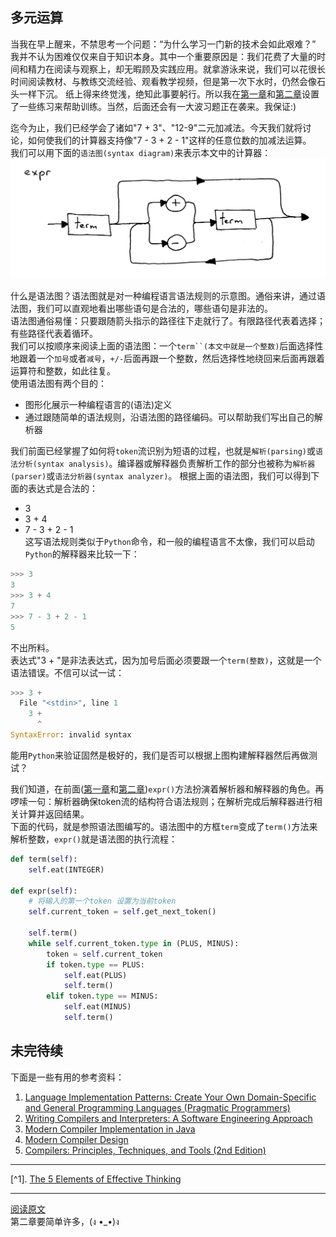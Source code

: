 ## 多元运算  

当我在早上醒来，不禁思考一个问题：“为什么学习一门新的技术会如此艰难？”  
我并不认为困难仅仅来自于知识本身。其中一个重要原因是：我们花费了大量的时间和精力在阅读与观察上，却无暇顾及实践应用。就拿游泳来说，我们可以花很长时间阅读教材、与教练交流经验、观看教学视频，但是第一次下水时，仍然会像石头一样下沉。
纸上得来终觉浅，绝知此事要躬行。所以我在[第一章](http://ruslanspivak.com/lsbasi-part1/)和[第二章](http://ruslanspivak.com/lsbasi-part2/)设置了一些练习来帮助训练。当然，后面还会有一大波习题正在袭来。我保证:)  

迄今为止，我们已经学会了诸如"7 + 3"、"12-9"二元加减法。今天我们就将讨论，如何使我们的计算器支持像"7 - 3 + 2 - 1"这样的任意位数的加减法运算。  
我们可以用下面的`语法图(syntax diagram)`来表示本文中的计算器：  
![lsbasi_part3_syntax_diagram.png](img/03/lsbasi_part3_syntax_diagram.png)  

什么是语法图？语法图就是对一种编程语言语法规则的示意图。通俗来讲，通过语法图，我们可以直观地看出哪些语句是合法的，哪些语句是非法的。  
语法图通俗易懂：只要跟随箭头指示的路径往下走就行了。有限路径代表着选择；有些路径代表着循环。  
我们可以按顺序来阅读上面的语法图：一个`term``(本文中就是一个整数)`后面选择性地跟着一个`加号`或者`减号`，`+/-`后面再跟一个整数，然后选择性地绕回来后面再跟着运算符和整数，如此往复。  
使用语法图有两个目的：  
- 图形化展示一种编程语言的(语法)定义  
- 通过跟随简单的语法规则，沿语法图的路径编码。可以帮助我们写出自己的解析器  

我们前面已经掌握了如何将`token`流识别为短语的过程，也就是`解析(parsing)`或`语法分析(syntax analysis)`。编译器或解释器负责解析工作的部分也被称为`解析器(parser)`或`语法分析器(syntax analyzer)`。
根据上面的语法图，我们可以得到下面的表达式是合法的：  
- 3  
- 3 + 4  
- 7 - 3 + 2 - 1  
这写语法规则类似于`Python`命令，和一般的编程语言不太像，我们可以启动`Python`的解释器来比较一下：  
```python
>>> 3
3
>>> 3 + 4
7
>>> 7 - 3 + 2 - 1
5
```  
不出所料。  
表达式"3 + "是非法表达式，因为加号后面必须要跟一个`term(整数)`，这就是一个语法错误。不信可以试一试：  
```python
>>> 3 +
  File "<stdin>", line 1
    3 +
      ^
SyntaxError: invalid syntax
```  
能用`Python`来验证固然是极好的，我们是否可以根据上图构建解释器然后再做测试？  

我们知道，在前面([第一章](http://ruslanspivak.com/lsbasi-part1/)和[第二章](http://ruslanspivak.com/lsbasi-part2/))`expr()`方法扮演着解析器和解释器的角色。再啰嗦一句：解析器确保token流的结构符合语法规则；在解析完成后解释器进行相关计算并返回结果。  
下面的代码，就是参照语法图编写的。语法图中的方框`term`变成了`term()`方法来解析整数，`expr()`就是语法图的执行流程：  
```python
def term(self):
    self.eat(INTEGER)

def expr(self):
    # 将输入的第一个token 设置为当前token
    self.current_token = self.get_next_token()

    self.term()
    while self.current_token.type in (PLUS, MINUS):
        token = self.current_token
        if token.type == PLUS:
            self.eat(PLUS)
            self.term()
        elif token.type == MINUS:
            self.eat(MINUS)
            self.term()
```  
## 未完待续

下面是一些有用的参考资料：   
1. [Language Implementation Patterns: Create Your Own Domain-Specific and General Programming Languages (Pragmatic Programmers)](http://www.amazon.com/gp/product/193435645X/ref=as_li_tl?ie=UTF8&camp=1789&creative=9325&creativeASIN=193435645X&linkCode=as2&tag=russblo0b-20&linkId=MP4DCXDV6DJMEJBL)  
2. [Writing Compilers and Interpreters: A Software Engineering Approach](http://www.amazon.com/gp/product/0470177071/ref=as_li_tl?ie=UTF8&camp=1789&creative=9325&creativeASIN=0470177071&linkCode=as2&tag=russblo0b-20&linkId=UCLGQTPIYSWYKRRM)  
3. [Modern Compiler Implementation in Java](http://www.amazon.com/gp/product/052182060X/ref=as_li_tl?ie=UTF8&camp=1789&creative=9325&creativeASIN=052182060X&linkCode=as2&tag=russblo0b-20&linkId=ZSKKZMV7YWR22NMW)  
4. [Modern Compiler Design](http://www.amazon.com/gp/product/1461446988/ref=as_li_tl?ie=UTF8&camp=1789&creative=9325&creativeASIN=1461446988&linkCode=as2&tag=russblo0b-20&linkId=PAXWJP5WCPZ7RKRD)  
5. [Compilers: Principles, Techniques, and Tools (2nd Edition)](http://www.amazon.com/gp/product/0321486811/ref=as_li_tl?ie=UTF8&camp=1789&creative=9325&creativeASIN=0321486811&linkCode=as2&tag=russblo0b-20&linkId=GOEGDQG4HIHU56FQ)  
-----
[^1]. [The 5 Elements of Effective Thinking](http://www.amazon.com/gp/product/0691156662/ref=as_li_tl?ie=UTF8&camp=1789&creative=9325&creativeASIN=0691156662&linkCode=as2&tag=russblo0b-20&linkId=B7GSVLONUPCIBIVY)

-----  

[阅读原文](https://ruslanspivak.com/lsbasi-part2/)  
第二章要简单许多，(ง •_•)ง